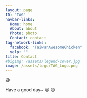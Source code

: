 ```yaml
---
layout: page
ID: "TAG"
navbar-links:
  Home: home
  About: about
  Photo: photo
  Contact: contact
tag-network-links:
  facebook: "TaiwanAwesomeGhicken"
  yelp: ""
title: Contact
#bigimg: /assets/legend-cover.jpg
image: /assets/logo/TAG_Logo.png
---
```


 :smiley:

<!--* Email: [tomy830710@gmail.com](mailto:tomy830710@gmail.com)-->
<!--* Facebook: [https://www.facebook.com/tomyhhc](https://www.facebook.com/tomyhhc)-->
<!--* Linkedin: [https://www.linkedin.com/in/tomyh/](https://www.linkedin.com/in/tomyh/)-->
<!---->
<!--![黃上](/assets/kingTomy.JPG)-->

Have a good day~ :wink: :smile: 
